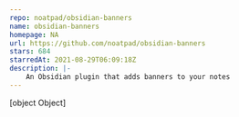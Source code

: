 ```yaml
---
repo: noatpad/obsidian-banners
name: obsidian-banners
homepage: NA
url: https://github.com/noatpad/obsidian-banners
stars: 684
starredAt: 2021-08-29T06:09:18Z
description: |-
    An Obsidian plugin that adds banners to your notes
---
```


[object Object]
